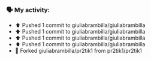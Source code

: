 ### 🗣 My activity:

* ⬆️ Pushed 1 commit to giuliabrambilla/giuliabrambilla
* ⬆️ Pushed 1 commit to giuliabrambilla/giuliabrambilla
* ⬆️ Pushed 1 commit to giuliabrambilla/giuliabrambilla
* ⬆️ Pushed 1 commit to giuliabrambilla/giuliabrambilla
* 🍴 Forked giuliabrambilla/pr2tik1 from pr2tik1/pr2tik1
